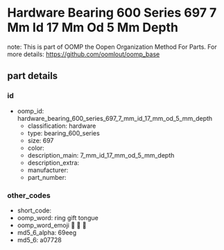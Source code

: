 # Hardware Bearing 600 Series 697 7 Mm Id 17 Mm Od 5 Mm Depth  

note: This is part of OOMP the Oopen Organization Method For Parts. For more details: https://github.com/oomlout/oomp_base

##  part details





### id
* oomp_id: hardware_bearing_600_series_697_7_mm_id_17_mm_od_5_mm_depth
  * classification: hardware
  * type: bearing_600_series
  * size: 697
  * color: 
  * description_main: 7_mm_id_17_mm_od_5_mm_depth
  * description_extra: 
  * manufacturer: 
  * part_number: 

### other_codes
* short_code: 
* oomp_word: ring gift tongue
* oomp_word_emoji :ring: :gift: :tongue:
* md5_6_alpha: 69eeg
* md5_6: a07728